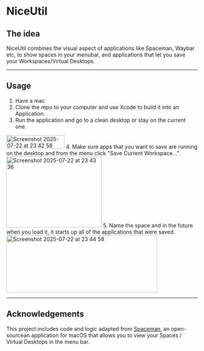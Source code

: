 # NiceUtil

## The idea

NiceUtil combines the visual aspect of applications like Spaceman, Waybar etc, to show spaces in your menubar, and applications that let you save your Workspaces/Virtual Desktops.

---

## Usage

1. Have a mac
2. Clone the repo to your computer and use Xcode to build it into an Application.
3. Run the application and go to a clean desktop or stay on the current one.
<img width="153" height="36" alt="Screenshot 2025-07-22 at 23 42 58" src="https://github.com/user-attachments/assets/1f18566a-7ed4-4d67-92da-e3c7516bcad4" />
4. Make sure apps that you want to save are running on the desktop and from the menu click "Save Current Workspace...".
<img width="251" height="187" alt="Screenshot 2025-07-22 at 23 43 36" src="https://github.com/user-attachments/assets/4c2a3361-ce37-4b11-a4e4-88f26e7b09f5" />
5. Name the space and in the future when you load it, it starts up all of the applications that were saved.
<img width="397" height="151" alt="Screenshot 2025-07-22 at 23 44 58" src="https://github.com/user-attachments/assets/749f683c-9b9f-4804-b53a-507da252c5ac" />

---

## Acknowledgements

This project includes code and logic adapted from [Spaceman](https://github.com/Jaysce/Spaceman), an open-sourcean application for macOS that allows you to view your Spaces / Virtual Desktops in the menu bar.
